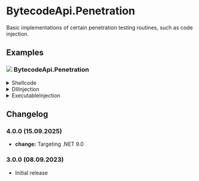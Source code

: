 # BytecodeApi.Penetration

Basic implementations of certain penetration testing routines, such as code injection.

## Examples

### ![](http://bytecode77.com/public/vs/namespace.png) BytecodeApi.Penetration

<details>
<summary>Shellcode</summary>

The `Shellcode` class handles compiled assembly that is typically position independent.

```
byte[] compiledInstructions = ...;
Shellcode.Execute(compiledInstructions);
```

To extract the code section from an executable file, use `ExtractFromExecutable`:

```
byte[] exeFile = File.ReadAllBytes(@"C:\Windows\explorer.exe");
byte[] textSection = Shellcode.ExtractFromExecutable(exeFile);
```
</details>

<details>
<summary>DllInjection</summary>

To inject a running process with a DLL, use `DllInjection.Inject`:

```
using Process process = Process.GetProcessesByName("explorer")[0];
DllInjection.Inject(process, @"C:\path\to\library.dll");
```
</details>

<details>
<summary>ExecutableInjection</summary>

To perform process hollowing, use the `RunPE` method. An optional parameter enables parent process spoofing.

```
byte[] exeFile = ...;
int spoofedParentProcessId = ...;
ExecutableInjection.RunPE(@"C:\Windows\System32\svchost.exe", null, exeFile, spoofedParentProcessId);
```

To load and invoke a .NET executable, use `ExecuteDotNetAssembly`:

```
byte[] dotNetExecutable = ...;
ExecutableInjection.ExecuteDotNetAssembly(dotNetExecutable, new[] { "arg1", "arg2" });
```
</details>

## Changelog

### 4.0.0 (15.09.2025)

* **change:** Targeting .NET 9.0

### 3.0.0 (08.09.2023)

* Initial release